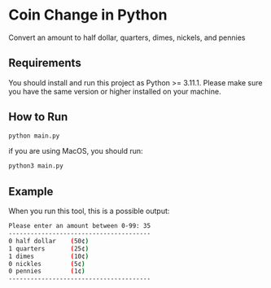 # Coin Change in Python
Convert an amount to half dollar, quarters, dimes, nickels, and pennies

## Requirements

You should install and run this project as Python >= 3.11.1. Please make sure you have the same version or higher installed on your machine.

## How to Run

```bash
python main.py
```

if you are using MacOS, you should run:

```bash
python3 main.py
```

## Example

When you run this tool, this is a possible output:

```sh
Please enter an amount between 0-99: 35
---------------------------------------
0 half dollar    (50¢)
1 quarters       (25¢)
1 dimes          (10¢)
0 nickles        (5¢)
0 pennies        (1¢)
---------------------------------------
```
